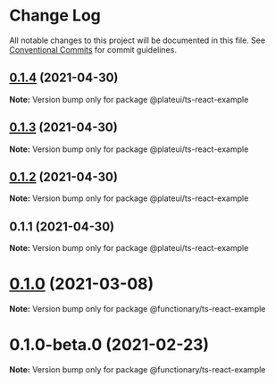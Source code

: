 # Change Log

All notable changes to this project will be documented in this file.
See [Conventional Commits](https://conventionalcommits.org) for commit guidelines.

## [0.1.4](https://github.com/wraft/plate/compare/@plateui/ts-react-example@0.1.3...@plateui/ts-react-example@0.1.4) (2021-04-30)

**Note:** Version bump only for package @plateui/ts-react-example





## [0.1.3](https://github.com/wraft/plate/compare/@plateui/ts-react-example@0.1.2...@plateui/ts-react-example@0.1.3) (2021-04-30)

**Note:** Version bump only for package @plateui/ts-react-example





## [0.1.2](https://github.com/wraft/plate/compare/@plateui/ts-react-example@0.1.1...@plateui/ts-react-example@0.1.2) (2021-04-30)

**Note:** Version bump only for package @plateui/ts-react-example





## 0.1.1 (2021-04-30)

**Note:** Version bump only for package @plateui/ts-react-example





# [0.1.0](https://github.com/wearefunctionary/plate/compare/@functionary/ts-react-example@0.1.0-beta.0...@functionary/ts-react-example@0.1.0) (2021-03-08)

**Note:** Version bump only for package @functionary/ts-react-example

# 0.1.0-beta.0 (2021-02-23)

**Note:** Version bump only for package @functionary/ts-react-example

